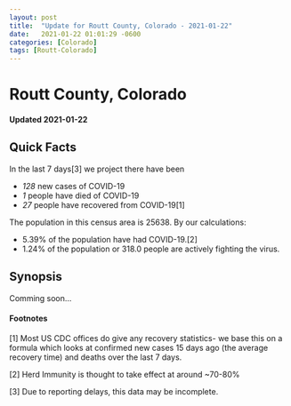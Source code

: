 ```yaml
---
layout: post
title:  "Update for Routt County, Colorado - 2021-01-22"
date:   2021-01-22 01:01:29 -0600
categories: [Colorado]
tags: [Routt-Colorado]
---
```


# Routt County, Colorado
#### Updated 2021-01-22

## Quick Facts

In the last 7 days[3] we project there have been
- *128* new cases of COVID-19
- *1* people have died of COVID-19
- *27* people have recovered from COVID-19[1]

The population in this census area is 25638. By our calculations:
- 5.39% of the population have had COVID-19.[2]
- 1.24% of the population or 318.0 people are actively fighting the virus.

## Synopsis

Comming soon...


#### Footnotes

[1] Most US CDC offices do give any recovery statistics- we base this on a formula which looks at confirmed new cases
15 days ago (the average recovery time) and deaths over the last 7 days.

[2] Herd Immunity is thought to take effect at around ~70-80%

[3] Due to reporting delays, this data may be incomplete.
 
    